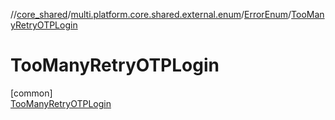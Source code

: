 //[core_shared](../../../../index.md)/[multi.platform.core.shared.external.enum](../../index.md)/[ErrorEnum](../index.md)/[TooManyRetryOTPLogin](index.md)

# TooManyRetryOTPLogin

[common]\
[TooManyRetryOTPLogin](index.md)
